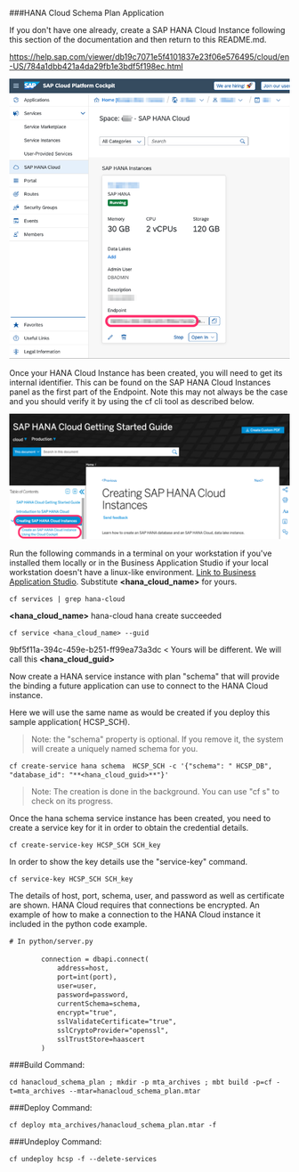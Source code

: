 ###HANA Cloud Schema Plan Application

If you don't have one already, create a SAP HANA Cloud Instance following this section of the documentation and then return to this README.md.

https://help.sap.com/viewer/db19c7071e5f4101837e23f06e576495/cloud/en-US/784a1dbb421a4da29fb1e3bdf5f198ec.html

![SAP HANA Cloud Getting Started](/images/137441E1-671B-4D44-B371-BC765CBA5D22.png)

Once your HANA Cloud Instance has been created, you will need to get its internal identifier.  This can be found on the SAP HANA Cloud Instances panel as the first part of the Endpoint.  Note this may not always be the case and you should verify it by using the cf cli tool as described below.

![SAP Cloud Platform Cockpit](/images/64F1AF48-4038-450F-BD09-83A577B3C872.png)

Run the following commands in a terminal on your workstation if you've installed them locally or in the Business Application Studio if your local workstation doesn't have a linux-like environment.  [Link to Business Application Studio](https://community.sap.com/topics/business-application-studio).  Substitute **<hana_cloud_name>** for yours.

```
cf services | grep hana-cloud
```
**<hana_cloud_name>**    hana-cloud        hana                                    create succeeded

```
cf service <hana_cloud_name> --guid
```
9bf5f11a-394c-459e-b251-ff99ea73a3dc < Yours will be different. We will call this **<hana_cloud_guid>**

Now create a HANA service instance with plan "schema" that will provide the binding a future application can use to connect to the HANA Cloud instance.

Here we will use the same name as would be created if you deploy this sample application( HCSP_SCH). 

> Note: the "schema" property is optional.  If you remove it, the system will create a uniquely named schema for you.

```
cf create-service hana schema  HCSP_SCH -c '{"schema": " HCSP_DB", "database_id": "**<hana_cloud_guid>**"}'
```

> Note: The creation is done in the background.  You can use "cf s" to check on its progress.

Once the hana schema service instance has been created, you need to create a service key for it in order to obtain the credential details.

```
cf create-service-key HCSP_SCH SCH_key
```

In order to show the key details use the "service-key" command.

```
cf service-key HCSP_SCH SCH_key
```

The details of host, port, schema, user, and password as well as certificate are shown.  HANA Cloud requires that connections be encrypted.  An example of how to make a connection to the HANA Cloud instance it included in the python code example.

```
# In python/server.py

        connection = dbapi.connect(
            address=host,
            port=int(port),
            user=user,
            password=password,
            currentSchema=schema,
            encrypt="true",
            sslValidateCertificate="true",
            sslCryptoProvider="openssl",
            sslTrustStore=haascert
        )
```

###Build Command:
```
cd hanacloud_schema_plan ; mkdir -p mta_archives ; mbt build -p=cf -t=mta_archives --mtar=hanacloud_schema_plan.mtar
```

###Deploy Command:
```
cf deploy mta_archives/hanacloud_schema_plan.mtar -f
```

###Undeploy Command:
```
cf undeploy hcsp -f --delete-services
```
